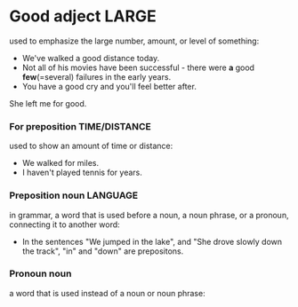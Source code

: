 # Good adject LARGE
used to emphasize the large number, amount, or level of something:
- We've walked a good distance today.
- Not all of his movies have been successful - there were __a__ good __few__(=several) failures in the early years.
- You have a good cry and you'll feel better after.

She left me for good.
### For preposition TIME/DISTANCE
used to show an amount of time or distance:
- We walked for miles.
- I haven't played tennis for years.

### Preposition noun LANGUAGE
in grammar, a word that is used before a noun, a noun phrase, or a pronoun, connecting it to another word:  
- In the sentences "We jumped in the lake", and "She drove slowly down the track", "in" and "down" are prepositons.

### Pronoun noun
a word that is used instead of a noun or noun phrase:
